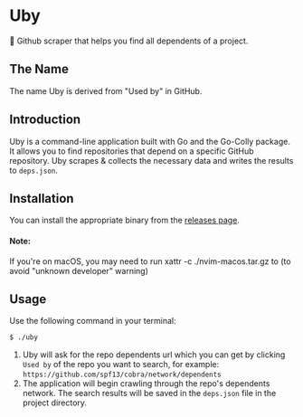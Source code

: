 # Uby

🥦 Github scraper that helps you find all dependents of a project.

## The Name

The name Uby is derived from "Used by" in GitHub.

## Introduction

Uby is a command-line application built with Go and the Go-Colly package. It allows you to find repositories that depend on a specific GitHub repository. Uby scrapes & collects the necessary data and writes the results to `deps.json`.

## Installation

You can install the appropriate binary from the [releases page](https://github.com/somnek/uby/releases/tag/v0.1.0).

#### Note:

If you're on macOS, you may need to run xattr -c ./nvim-macos.tar.gz to (to avoid "unknown developer" warning)

## Usage

Use the following command in your terminal:

```sh
$ ./uby
```

1. Uby will ask for the repo dependents url which you can get by clicking `Used by` of the repo you want to search, for example: `https://github.com/spf13/cobra/network/dependents`
2. The application will begin crawling through the repo's dependents network. The search results will be saved in the `deps.json` file in the project directory.
